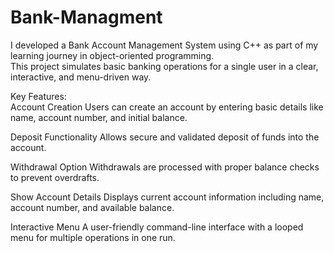 # Bank-Managment
 I developed a Bank Account Management System using C++ as part of my learning journey in object-oriented programming. </br>
 This project simulates basic banking operations for a single user in a clear, interactive, and menu-driven way.</br>
 
Key Features:</br>
Account Creation
Users can create an account by entering basic details like name, account number, and initial balance.
</br>

Deposit Functionality
Allows secure and validated deposit of funds into the account.
</br>

Withdrawal Option
Withdrawals are processed with proper balance checks to prevent overdrafts.
</br>

Show Account Details
Displays current account information including name, account number, and available balance.
</br>

Interactive Menu
A user-friendly command-line interface with a looped menu for multiple operations in one run.
